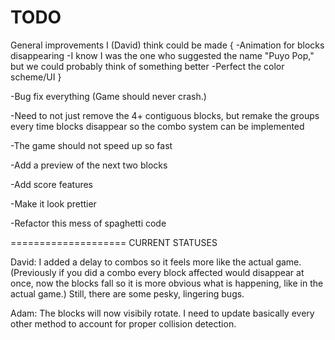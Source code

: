TODO
====================
General improvements I (David) think could be made {
-Animation for blocks disappearing
-I know I was the one who suggested the name "Puyo Pop," but we could probably think of something better
-Perfect the color scheme/UI
}

-Bug fix everything (Game should never crash.)

-Need to not just remove the 4+ contiguous blocks, but remake the groups every time blocks disappear so the combo system can be implemented

-The game should not speed up so fast

-Add a preview of the next two blocks

-Add score features

-Make it look prettier

-Refactor this mess of spaghetti code

====================
CURRENT STATUSES

David: I added a delay to combos so it feels more like the actual game. (Previously if you did a combo every block affected would disappear at once, now the blocks fall so it is more obvious what is happening, like in the actual game.) Still, there are some pesky, lingering bugs.

Adam: The blocks will now visibily rotate. I need to update basically every other method to account for proper collision detection. 





